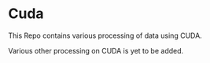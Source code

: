 # Cuda

This Repo contains various processing of data using CUDA.

Various other processing on CUDA is yet to be added.
